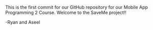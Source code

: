 This is the first commit for our GitHub repository for our Mobile App Programming 2 Course.
Welcome to the SaveMe project!!

-Ryan and Aseel
